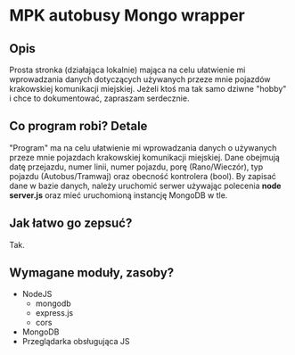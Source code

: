 # MPK autobusy Mongo wrapper

## Opis
Prosta stronka (działająca lokalnie) mająca na celu ułatwienie mi wprowadzania danych dotyczących używanych przeze mnie pojazdów krakowskiej komunikacji miejskiej. Jeżeli ktoś ma tak samo dziwne "hobby" i chce to dokumentować, zapraszam serdecznie.

## Co program robi? Detale 
"Program" ma na celu ułatwienie mi wprowadzania danych o używanych przeze mnie pojazdach krakowskiej komunikacji miejskiej. 
Dane obejmują datę przejazdu, numer linii, numer pojazdu, porę (Rano/Wieczór), typ pojazdu (Autobus/Tramwaj) oraz obecność kontrolera (bool).
By zapisać dane w bazie danych, należy uruchomić serwer używając polecenia **node server.js** oraz mieć uruchomioną instancję MongoDB w tle.

## Jak łatwo go zepsuć?
Tak.

## Wymagane moduły, zasoby?
- NodeJS
    - mongodb
    - express.js
    - cors
- MongoDB
- Przeglądarka obsługująca JS